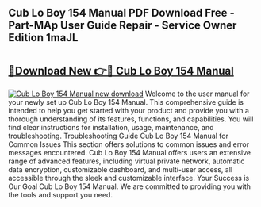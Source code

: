 ## Cub Lo Boy 154 Manual PDF Download Free - Part-MAp User Guide Repair - Service Owner Edition 1maJL

# <h2><a href="http://bc71614.oget.top/?id=Cub+Lo+Boy+154+Manual">🔗Download New 👉🔴 Cub Lo Boy 154 Manual</a></h2>

[![Cub Lo Boy 154 Manual new download](https://i.imgur.com/5g1atiW.png)](http://bc71614.oget.top/?id=Cub+Lo+Boy+154+Manual)
Welcome to the user manual for your newly set up Cub Lo Boy 154 Manual. This comprehensive guide is intended to help you get started with your product and provide you with a thorough understanding of its features, functions, and capabilities. You will find clear instructions for installation, usage, maintenance, and troubleshooting. Troubleshooting Guide Cub Lo Boy 154 Manual for Common Issues This section offers solutions to common issues and error messages encountered. Cub Lo Boy 154 Manual offers users an extensive range of advanced features, including virtual private network, automatic data encryption, customizable dashboard, and multi-user access, all accessible through the sleek and customizable interface. Your Success is Our Goal Cub Lo Boy 154 Manual. We are committed to providing you with the tools and support you need.
